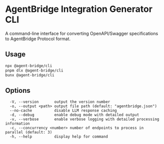 # AgentBridge Integration Generator CLI

A command-line interface for converting OpenAPI/Swagger specifications to AgentBridge Protocol format.

## Usage

```bash
npx @agent-bridge/cli
pnpm dlx @agent-bridge/cli
bunx @agent-bridge/cli
```

## Options

```
  -V, --version       output the version number
  -o, --output <path> output file path (default: "agentbridge.json")
  --no-cache          disable LLM response caching
  -d, --debug         enable debug mode with detailed output
  -v, --verbose       enable verbose logging with detailed processing information
  -c, --concurrency <number> number of endpoints to process in parallel (default: 3)
  -h, --help          display help for command
```
